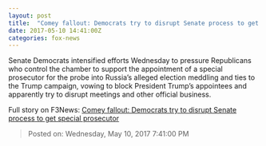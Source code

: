 ```yaml
---
layout: post
title:  "Comey fallout: Democrats try to disrupt Senate process to get special prosecutor"
date: 2017-05-10 14:41:00Z
categories: fox-news
---
```


Senate Democrats intensified efforts Wednesday to pressure Republicans who control the chamber to support the appointment of a special prosecutor for the probe into Russia’s alleged election meddling and ties to the Trump campaign, vowing to block President Trump’s appointees and apparently try to disrupt meetings and other official business.


Full story on F3News: [Comey fallout: Democrats try to disrupt Senate process to get special prosecutor](http://www.f3nws.com/n/4QvcdC)

> Posted on: Wednesday, May 10, 2017 7:41:00 PM
